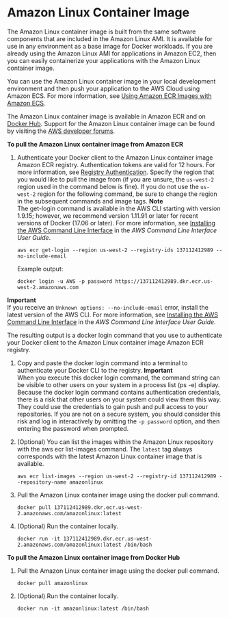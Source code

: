 # Amazon Linux Container Image<a name="amazon_linux_container_image"></a>

The Amazon Linux container image is built from the same software components that are included in the Amazon Linux AMI\. It is available for use in any environment as a base image for Docker workloads\. If you are already using the Amazon Linux AMI for applications in Amazon EC2, then you can easily containerize your applications with the Amazon Linux container image\.

You can use the Amazon Linux container image in your local development environment and then push your application to the AWS Cloud using Amazon ECS\. For more information, see [Using Amazon ECR Images with Amazon ECS](ECR_on_ECS.md)\.

The Amazon Linux container image is available in Amazon ECR and on [Docker Hub](https://hub.docker.com/_/amazonlinux/)\. Support for the Amazon Linux container image can be found by visiting the [AWS developer forums](https://forums.aws.amazon.com/forum.jspa?forumID=228)\.

**To pull the Amazon Linux container image from Amazon ECR**

1. Authenticate your Docker client to the Amazon Linux container image Amazon ECR registry\. Authentication tokens are valid for 12 hours\. For more information, see [Registry Authentication](registries.md#registry_auth)\. Specify the region that you would like to pull the image from \(if you are unsure, the `us-west-2` region used in the command below is fine\)\. If you do not use the `us-west-2` region for the following command, be sure to change the region in the subsequent commands and image tags\.
**Note**  
The get\-login command is available in the AWS CLI starting with version 1\.9\.15; however, we recommend version 1\.11\.91 or later for recent versions of Docker \(17\.06 or later\)\. For more information, see [Installing the AWS Command Line Interface](https://docs.aws.amazon.com/cli/latest/userguide/installing.html) in the *AWS Command Line Interface User Guide*\.

   ```
   aws ecr get-login --region us-west-2 --registry-ids 137112412989 --no-include-email
   ```

   Example output:

   ```
   docker login -u AWS -p password https://137112412989.dkr.ecr.us-west-2.amazonaws.com
   ```
**Important**  
If you receive an `Unknown options: --no-include-email` error, install the latest version of the AWS CLI\. For more information, see [Installing the AWS Command Line Interface](https://docs.aws.amazon.com/cli/latest/userguide/installing.html) in the *AWS Command Line Interface User Guide*\.

   The resulting output is a docker login command that you use to authenticate your Docker client to the Amazon Linux container image Amazon ECR registry\.

1. Copy and paste the docker login command into a terminal to authenticate your Docker CLI to the registry\.
**Important**  
When you execute this docker login command, the command string can be visible to other users on your system in a process list \(ps \-e\) display\. Because the docker login command contains authentication credentials, there is a risk that other users on your system could view them this way\. They could use the credentials to gain push and pull access to your repositories\. If you are not on a secure system, you should consider this risk and log in interactively by omitting the `-p password` option, and then entering the password when prompted\.

1. \(Optional\) You can list the images within the Amazon Linux repository with the aws ecr list\-images command\. The `latest` tag always corresponds with the latest Amazon Linux container image that is available\.

   ```
   aws ecr list-images --region us-west-2 --registry-id 137112412989 --repository-name amazonlinux
   ```

1. Pull the Amazon Linux container image using the docker pull command\.

   ```
   docker pull 137112412989.dkr.ecr.us-west-2.amazonaws.com/amazonlinux:latest
   ```

1. \(Optional\) Run the container locally\.

   ```
   docker run -it 137112412989.dkr.ecr.us-west-2.amazonaws.com/amazonlinux:latest /bin/bash
   ```

**To pull the Amazon Linux container image from Docker Hub**

1. Pull the Amazon Linux container image using the docker pull command\.

   ```
   docker pull amazonlinux
   ```

1. \(Optional\) Run the container locally\.

   ```
   docker run -it amazonlinux:latest /bin/bash
   ```